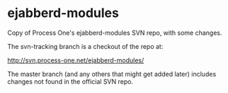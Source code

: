 ejabberd-modules
================

Copy of Process One's ejabberd-modules SVN repo, with some changes.

The svn-tracking branch is a checkout of the repo at:

http://svn.process-one.net/ejabberd-modules/

The master branch (and any others that might get added later) includes changes not found in the official SVN repo.
